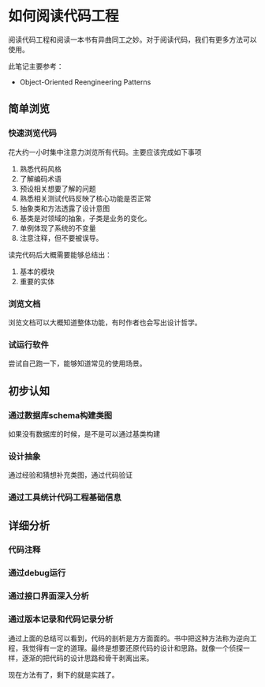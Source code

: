# 如何阅读代码工程

阅读代码工程和阅读一本书有异曲同工之妙。对于阅读代码，我们有更多方法可以使用。

此笔记主要参考：

* Object-Oriented Reengineering Patterns

## 简单浏览

### 快速浏览代码

花大约一小时集中注意力浏览所有代码。主要应该完成如下事项


1. 熟悉代码风格
2. 了解编码术语
3. 预设相关想要了解的问题
4. 熟悉相关测试代码反映了核心功能是否正常
5. 抽象类和方法透露了设计意图
6. 基类是对领域的抽象，子类是业务的变化。
7. 单例体现了系统的不变量
8. 注意注释，但不要被误导。

读完代码后大概需要能够总结出：

1. 基本的模块
2. 重要的实体

### 浏览文档

浏览文档可以大概知道整体功能，有时作者也会写出设计哲学。

### 试运行软件

尝试自己跑一下，能够知道常见的使用场景。

## 初步认知

### 通过数据库schema构建类图

如果没有数据库的时候，是不是可以通过基类构建

### 设计抽象

通过经验和猜想补充类图，通过代码验证

### 通过工具统计代码工程基础信息

## 详细分析

### 代码注释

### 通过debug运行

### 通过接口界面深入分析

### 通过版本记录和代码记录分析

通过上面的总结可以看到，代码的剖析是方方面面的。书中把这种方法称为逆向工程，我觉得有一定的道理。最终是想要还原代码的设计和思路。就像一个侦探一样，逐渐的把代码的设计思路和骨干剥离出来。

现在方法有了，剩下的就是实践了。

